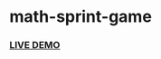 # math-sprint-game

<h3><a href="https://jonnathanriquelmo.github.io/math-sprint-game/"><strong>LIVE DEMO</strong></a></h3>
